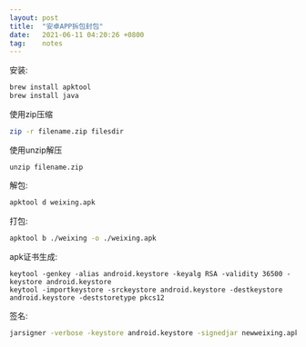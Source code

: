 ```yaml
---
layout: post
title:  "安卓APP拆包封包"
date:   2021-06-11 04:20:26 +0800
tag:    notes
---
```


安装:
```bash
brew install apktool
brew install java
```

使用zip压缩
```bash
zip -r filename.zip filesdir
```
使用unzip解压
```
unzip filename.zip
```

解包:
```bash
apktool d weixing.apk
```

打包:
```bash
apktool b ./weixing -o ./weixing.apk
```

apk证书生成:
```
keytool -genkey -alias android.keystore -keyalg RSA -validity 36500 -keystore android.keystore
keytool -importkeystore -srckeystore android.keystore -destkeystore android.keystore -deststoretype pkcs12
```

签名:
```bash
jarsigner -verbose -keystore android.keystore -signedjar newweixing.apk weixing.apk android.keystore
```